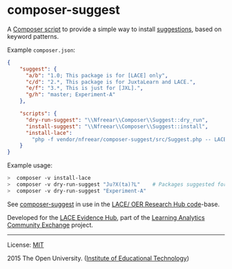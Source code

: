 # composer-suggest

A [Composer script][] to provide a simple way to install [suggestions][], based on keyword patterns.


Example `composer.json`:

```json
{
    "suggest": {
      "a/b": "1.0; This package is for [LACE] only",
      "c/d": "2.*, This package is for JuxtaLearn and LACE.",
      "e/f": "3.*, This is just for [JXL].",
      "g/h": "master; Experiment-A"
    },

    "scripts": {
      "dry-run-suggest": "\\Nfreear\\Composer\\Suggest::dry_run",
      "install-suggest": "\\Nfreear\\Composer\\Suggest::install",
      "install-lace":
        "php -f vendor/nfreear/composer-suggest/src/Suggest.php -- LACE"
    }
}
```

Example usage:

```bash
>  composer -v install-lace
>  composer -v dry-run-suggest "Ju?X(ta)?L"    # Packages suggested for 'Juxtalearn' & 'JXL'.
>  composer -v dry-run-suggest "Experiment-A"
```


See [composer-suggest][] in use in the [LACE/ OER Research Hub code][ex]-base.

Developed for the [LACE Evidence Hub][], part of the [Learning Analytics Community Exchange][] project.

---
License: [MIT][]

2015 The Open University. ([Institute of Educational Technology][])

[MIT]: http://nfreear.mit-license.org/ "MIT License"
[composer-suggest]: https://github.com/nfreear/composer-suggest
[Composer script]: https://getcomposer.org/doc/articles/scripts.md
[suggestions]: https://getcomposer.org/doc/04-schema.md#suggest
[Institute of Educational Technology]: http://iet.open.ac.uk/
[Learning Analytics Community Exchange]: http://www.laceproject.eu "LACE project"
[LACE Evidence Hub]: http://evidence.laceproject.eu/
[ex]: https://github.com/IET-OU/oer-evidence-hub-org/blob/CR40-composer/composer-TEMPLATE.json#L34 "suggest: {..} in composer.json"
